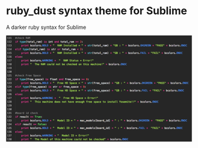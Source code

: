 # ruby_dust syntax theme for Sublime

A darker ruby syntax for Sublime

![A screenshot of your theme](https://raw.githubusercontent.com/nlscott/python-stero/master/python-stero.png)

